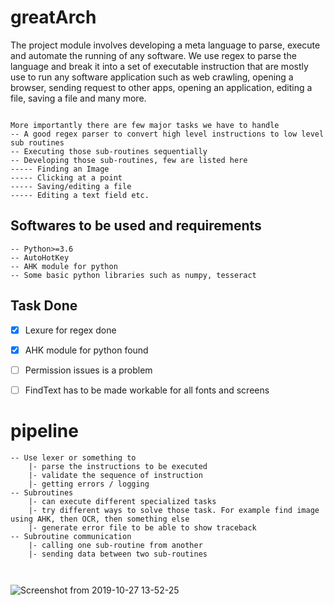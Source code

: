 # greatArch
The project module involves developing a meta language to parse, execute and automate the running of any software. We use regex to parse the language
and break it into a set of executable instruction that are mostly use to run any software application such as web crawling, opening a browser,
sending request to other apps, opening an application, editing a file, saving a file and many more.
```

More importantly there are few major tasks we have to handle
-- A good regex parser to convert high level instructions to low level sub routines
-- Executing those sub-routines sequentially
-- Developing those sub-routines, few are listed here
----- Finding an Image
----- Clicking at a point
----- Saving/editing a file
----- Editing a text field etc.

```


## Softwares to be used and requirements

```
-- Python>=3.6
-- AutoHotKey
-- AHK module for python
-- Some basic python libraries such as numpy, tesseract
```

## Task Done
- [x] Lexure for regex done
- [x] AHK module for python found
- [ ] Permission issues is a problem
- [ ] FindText has to be made workable for all fonts and screens




# pipeline
```
-- Use lexer or something to
	|- parse the instructions to be executed
	|- validate the sequence of instruction
	|- getting errors / logging
-- Subroutines
	|- can execute different specialized tasks
	|- try different ways to solve those task. For example find image using AHK, then OCR, then something else
  	|- generate error file to be able to show traceback
-- Subroutine communication
	|- calling one sub-routine from another
  	|- sending data between two sub-routines



```

![Screenshot from 2019-10-27 13-52-25](https://user-images.githubusercontent.com/45782936/72714115-2e86b480-3b94-11ea-9621-743b52d21b94.png)
